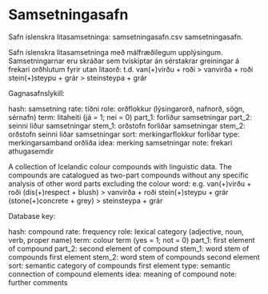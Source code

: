 # Samsetningasafn

Safn íslenskra litasamsetninga:
samsetningasafn.csv
samsetningasafn.

Safn íslenskra litasamsetninga með málfræðilegum upplýsingum.
Samsetningarnar eru skráðar sem tvískiptar án sérstakrar greiningar 
á frekari orðhlutum fyrir utan litaorð: 
    t.d. van(+)virðu + roði > vanvirða + roði
    stein(+)steypu + grár > steinsteypa + grár


Gagnasafnslykill:

hash: samsetning
rate: tíðni
role: orðflokkur (lýsingarorð, nafnorð, sögn, sérnafn)
term: litaheiti (já = 1; nei = 0)
part_1: forliður samsetningar
part_2: seinni liður samsetningar
stem_1: orðstofn forliðar samsetningar
stem_2: orðstofn seinni liðar samsetningar
sort: merkingarflokkur forliðar
type: merkingarsamband orðliða
idea: merking samsetningar
note: frekari athugasemdir

A collection of Icelandic colour compounds with linguistic data.
The compounds are catalogued as two-part compounds without any 
specific analysis of other word parts excluding the colour word:
    e.g. van(+)virðu + roði (dis(+)respect + blush) > vanvirða + roði 
    stein(+)steypu + grár (stone(+)concrete + grey) > steinsteypa + grár

Database key:

hash: compound
rate: frequency
role: lexical category (adjective, noun, verb, proper name)
term: colour term (yes = 1; not = 0)
part_1: first element of compound
part_2: second element of compound
stem_1: word stem of compounds first element
stem_2: word stem of compounds second element
sort: semantic category of compounds first element
type: semantic connection of compound elements
idea: meaning of compound
note: further comments